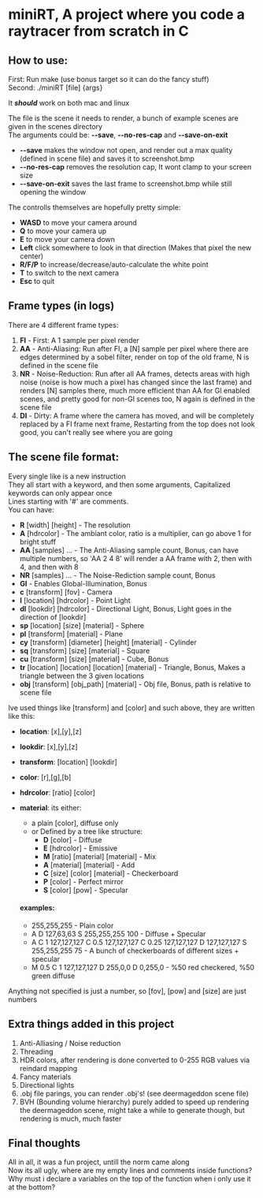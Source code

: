 # miniRT, A project where you code a raytracer from scratch in C<br>


## How to use:
First: Run make (use bonus target so it can do the fancy stuff)<br>
Second: ./miniRT [file] {args}<br>

It ***should*** work on both mac and linux

The file is the scene it needs to render, a bunch of example scenes are given in the scenes directory<br>
The arguments could be: **--save**, **--no-res-cap** and **--save-on-exit**
* **--save** makes the window not open, and render out a max quality (defined in scene file) and saves it to screenshot.bmp
* **--no-res-cap** removes the resolution cap, It wont clamp to your screen size
* **--save-on-exit** saves the last frame to screenshot.bmp while still opening the window

The controlls themselves are hopefully pretty simple:<br>
* **WASD** to move your camera around
* **Q** to move your camera up
* **E** to move your camera down
* **Left** click somewhere to look in that direction (Makes that pixel the new center)
* **R/F/P** to increase/decrease/auto-calculate the white point
* **T** to switch to the next camera
* **Esc** to quit

## Frame types (in logs)
There are 4 different frame types:
1. **FI** - First: A 1 sample per pixel render
2. **AA** - Anti-Aliasing: Run after FI, a [N] sample per pixel where there are edges determined by a sobel filter, render on top of the old frame, N is defined in the scene file
3. **NR** - Noise-Reduction: Run after all AA frames, detects areas with high noise (noise is how much a pixel has changed since the last frame) and renders [N] samples there, much more efficient than AA for GI enabled scenes, and pretty good for non-GI scenes too, N again is defined in the scene file
4. **DI** - Dirty: A frame where the camera has moved, and will be completely replaced by a FI frame next frame, Restarting from the top does not look good, you can't really see where you are going

## The scene file format:
Every single like is a new instruction<br>
They all start with a keyword, and then some arguments, Capitalized keywords can only
appear once<br>
Lines starting with '#' are comments.<br>
You can have:
* **R** [width] [height] - The resolution
* **A** [hdrcolor] - The ambiant color, ratio is a multiplier, can go above 1 for bright stuff
* **AA** [samples] ... - The Anti-Aliasing sample count, Bonus, can have multiple numbers, so 'AA 2 4 8' will render a AA frame with 2, then with 4, and then with 8
* **NR** [samples] ... - The Noise-Rediction sample count, Bonus
* **GI** - Enables Global-Illumination, Bonus
* **c** [transform] [fov] - Camera
* **l** [location] [hdrcolor] - Point Light
* **dl** [lookdir] [hdrcolor] - Directional Light, Bonus, Light goes in the direction of [lookdir]
* **sp** [location] [size] [material] - Sphere
* **pl** [transform] [material] - Plane
* **cy** [transform] [diameter] [height] [material] - Cylinder
* **sq** [transform] [size] [material] - Square
* **cu** [transform] [size] [material] - Cube, Bonus
* **tr** [location] [location] [location] [material] - Triangle, Bonus, Makes a triangle between the 3 given locations
* **obj** [transform] [obj_path] [material] - Obj file, Bonus, path is relative to scene file

Ive used things like [transform] and [color] and such above, they are written like this:
* **location**: [x],[y],[z]
* **lookdir**: [x],[y],[z]
* **transform**: [location] [lookdir]
* **color**: [r],[g],[b]
* **hdrcolor**: [ratio] [color]
* **material**: its either:
	*	a plain [color], diffuse only
	*	or Defined by a tree like structure:
		*	**D** [color] - Diffuse
		*	**E** [hdrcolor] - Emissive
		*	**M** [ratio] [material] [material] - Mix
		*	**A** [material] [material] - Add
		*	**C** [size] [color] [material] - Checkerboard
		*	**P** [color] - Perfect mirror
		*	**S** [color] [pow] - Specular

	#### examples:
	* 255,255,255 - Plain color
	* A D 127,63,63 S 255,255,255 100 - Diffuse + Specular
	* A C 1 127,127,127 C 0.5 127,127,127 C 0.25 127,127,127 D 127,127,127 S 255,255,255 75 - A bunch of checkerboards of different sizes + specular
	* M 0.5 C 1 127,127,127 D 255,0,0 D 0,255,0 - %50 red checkered, %50 green diffuse

Anything not specified is just a number, so [fov], [pow] and [size] are just numbers

## Extra things added in this project
1. Anti-Alliasing / Noise reduction
2. Threading
3. HDR colors, after rendering is done converted to 0-255 RGB values via reindard mapping
4. Fancy materials
5. Directional lights
6. .obj file parings, you can render .obj's! (see deermageddon scene file)
7. BVH (Bounding volume hierarchy) purely added to speed up rendering the deermageddon scene, might take a while to generate though, but rendering is much, much faster

## Final thoughts
All in all, it was a fun project, untill the norm came along<br>
Now its all ugly, where are my empty lines and comments inside functions?<br>
Why must i declare a variables on the top of the function when i only use it at the bottom?
